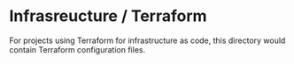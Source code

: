 # Infrasreucture / Terraform

For projects using Terraform for infrastructure as code, this directory would contain Terraform configuration files.
